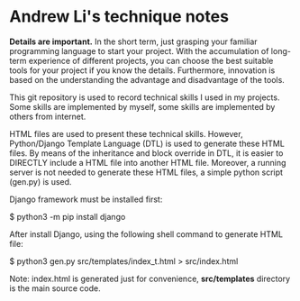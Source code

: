 # Andrew Li's technique notes

**Details are important.**  In the short term, just grasping your familiar
 programming language to start
your project. With the accumulation of long-term experience of different projects,
you can choose the best suitable tools for your project if you know the details. Furthermore, innovation
is based on the understanding the advantage and disadvantage of the tools.

This git repository is used to record technical skills I used in my projects.
Some skills are implemented by myself, some skills are implemented by others from
internet.

HTML files are used to present these technical skills. However, Python/Django
Template Language (DTL) is used to generate these HTML files. By means of the 
inheritance and block override in DTL, it is easier to DIRECTLY include a HTML
file into another HTML file. Moreover, a running server is not needed to generate
these HTML files, a simple python script (gen.py) is used.

Django framework must be installed first:

$ python3 -m pip install django

After install Django, using the following shell command to generate HTML file:

$ python3 gen.py src/templates/index_t.html > src/index.html

Note: index.html is generated just for convenience, **src/templates** directory
is the main source code.
